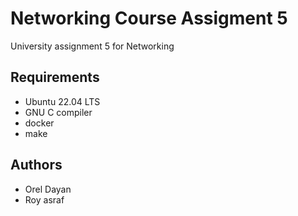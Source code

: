 # Networking Course Assigment 5

University assignment 5 for Networking


## Requirements

- Ubuntu 22.04 LTS
- GNU C compiler
- docker
- make


## Authors

- Orel Dayan
- Roy asraf
